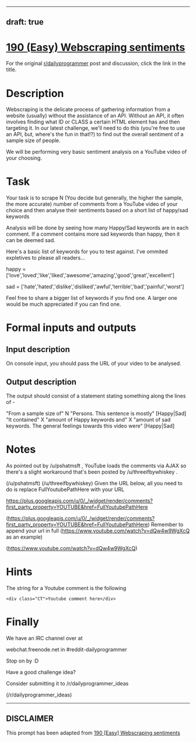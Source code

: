 ---
draft: true
----

# [190 (Easy) Webscraping sentiments](https://www.reddit.com/r/dailyprogrammer/comments/2nauiv/20141124_challenge_190_easy_webscraping_sentiments/)

For the original [r/dailyprogrammer](https://www.reddit.com/r/dailyprogrammer/) post and discussion, click the link in the title.

# Description
Webscraping is the delicate process of gathering information from a website (usually) without the assistance of an API. Without an API, it often involves finding what ID or CLASS a certain HTML element has and then targeting it. In our latest challenge, we'll need to do this (you're free to use an API, but, where's the fun in that!?) to find out the overall sentiment of a sample size of people.

We will be performing very basic sentiment analysis on a YouTube video of your choosing.

# Task
Your task is to scrape N (You decide but generally, the higher the sample, the more accurate) number of comments from a YouTube video of your choice and then analyse their sentiments based on a short list of happy/sad keywords

Analysis will be done by seeing how many Happy/Sad keywords are in each comment. If a comment contains more sad keywords than happy, then it can be deemed sad. 

Here's a basic list of keywords for you to test against. I've ommited expletives to please all readers...

happy = ['love','loved','like','liked','awesome','amazing','good','great','excellent']

sad = ['hate','hated','dislike','disliked','awful','terrible','bad','painful','worst'] 

Feel free to share a bigger list of keywords if you find one. A larger one would be much appreciated if you can find one.

# Formal inputs and outputs
## Input description
On console input, you should pass the URL of your video to be analysed.

## Output description
The output should consist of a statement stating something along the lines of - 

"From a sample size of" N "Persons. This sentence is mostly" [Happy|Sad] "It contained" X "amount of Happy keywords and" X "amount of sad keywords. The general feelings towards this video were" [Happy|Sad]

# Notes
As pointed out by /u/pshatmsft , YouTube loads the comments via AJAX so there's a slight workaround that's been posted by /u/threeifbywhiskey .

(/u/pshatmsft)
(/u/threeifbywhiskey)
Given the URL below, all you need to do is replace FullYoutubePathHere with your URL

https://plus.googleapis.com/u/0/_/widget/render/comments?first_party_property=YOUTUBE&href=FullYoutubePathHere

(https://plus.googleapis.com/u/0/_/widget/render/comments?first_party_property=YOUTUBE&href=FullYoutubePathHere)
Remember to append your url in full (https://www.youtube.com/watch?v=dQw4w9WgXcQ  as an example)

(https://www.youtube.com/watch?v=dQw4w9WgXcQ)
# Hints
The string for a Youtube comment is the following


```
<div class="CT">Youtube comment here</div>
```
# Finally
We have an IRC channel over at

webchat.freenode.net in #reddit-dailyprogrammer

Stop on by :D

Have a good challenge idea?

Consider submitting it to /r/dailyprogrammer_ideas

(/r/dailyprogrammer_ideas)

----
## **DISCLAIMER**
This prompt has been adapted from [190 [Easy] Webscraping sentiments](https://www.reddit.com/r/dailyprogrammer/comments/2nauiv/20141124_challenge_190_easy_webscraping_sentiments/
)
